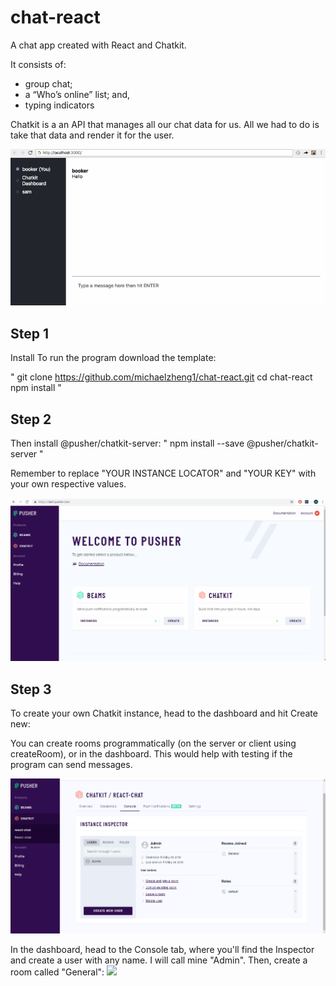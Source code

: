 # chat-react
A chat app created with React and Chatkit. 

It consists of:
  - group chat;
  - a “Who’s online” list; and,
  - typing indicators

Chatkit is a an API that manages all our chat data for us. All we had to do is take that data and render it for the user.

![](images/chat.gif)


## Step 1
Install
To run the program download the template:

"
git clone https://github.com/michaelzheng1/chat-react.git
cd chat-react
npm install
"

## Step 2
Then install @pusher/chatkit-server:
"
npm install --save @pusher/chatkit-server
"

Remember to replace "YOUR INSTANCE LOCATOR" and "YOUR KEY" with your own respective values.

![](images/credentials.gif)

## Step 3
To create your own Chatkit instance, head to the dashboard and hit Create new:

You can create rooms programmatically (on the server or client using createRoom), or in the dashboard. This would help with testing if the 
program can send messages.

![alt text](https://github.com/michaelzheng1/chat-react/blob/master/images/Admin.PNG)

In the dashboard, head to the Console tab, where you'll find the Inspector and create a user with any name. I will call mine "Admin".
Then, create a room called "General":
![](media/final-app.gif)
